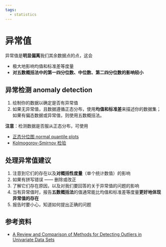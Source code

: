 ```yaml
---
tags:
  - statistics
---
```


# 异常值
异常值是**明显偏离**我们其余数据点的点，这会
* 极大地影响均值和标准差等度量
* **对五数概括法中的第一四分位数、中位数、第二四分位数的影响较小**

## 异常检测 anomaly detection
1. 绘制你的数据以确定是否有异常值
2. 如果无异常值，且数据遵循正态分布，使用**均值和标准差**来描述你的数据集；如果有偏态数据或异常值，则使用五数概括法。

**注意**：检测数据是否服从正态分布，可使用
* [正态分位图 normal quantile plots](http://data.library.virginia.edu/understanding-q-q-plots/)
*  [Kolmogorov-Smirnov 检验](https://en.wikipedia.org/wiki/Kolmogorov%E2%80%93Smirnov_test)
## 处理异常值建议
1. 注意到它们的存在以及**对概括性度量**（单个统计数值）的影响
2. 如果有拼写错误 —— 删除或改正
3. 了解它们存在原因，以及对我们要回答的关于异常值的问题的影响
4. 当有异常值时，报告**五数概括法**的值通常能比均值和标准差等度量**更好地体现异常值的存在**
5. 报告时要小心，知道如何提出正确的问题

## 参考资料
* [A Review and Comparison of Methods for Detecting Outliers in Univariate Data Sets](http://d-scholarship.pitt.edu/7948/1/Seo.pdf)